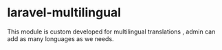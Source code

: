 # laravel-multilingual
This module is custom developed for multilingual translations , admin can add as many longuages as we needs.
